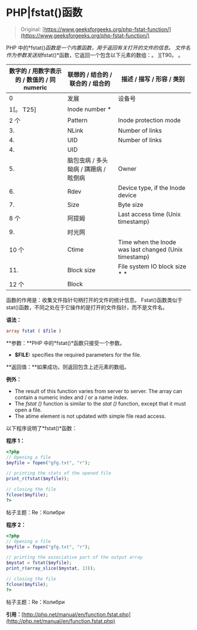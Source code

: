 # PHP|fstat()函数

> Original: [https://www.geeksforgeeks.org/php-fstat-function/](https://www.geeksforgeeks.org/php-fstat-function/)

PHP 中的*fstat()*函数是一个内置函数，用于返回有关打开的文件的信息。 文件名作为参数发送给*fstat()*函数，它返回一个包含以下元素的数组：。 ][T90。 。

| 数字的 / 用数字表示的 / 数值的 / 同 numeric | 联想的 / 结合的 / 联合的 / 组合的 | 描述 / 描写 / 形容 / 类别 |
| --- | --- | --- |
| 0 | 发展 | 设备号 |
| 1[。 T25] | Inode number * |
| 2 个 | Pattern | Inode protection mode |
| 3. | NLink | Number of links |
| 4. | UID | Number of links |
| 4. | UID |
| 5. | 脑包虫病 / 多头蚴病 / 蹒跚病 / 眩倒病 | Owner |
| 6. | Rdev | Device type, if the Inode device |
| 7. | Size | Byte size |
| 8 个 | 阿提姆 | Last access time (Unix timestamp) |
| 9. | 时光网 |
| 10 个 | Ctime | Time when the Inode was last changed (Unix timestamp) |
| 11. | Block size | File system IO block size * * |
| 12 个 | Block |

函数的作用是：收集文件指针句柄打开的文件的统计信息。 Fstat()函数类似于 stat()函数，不同之处在于它操作的是打开的文件指针，而不是文件名。

**语法：**

```php
array fstat ( $file )
```

**参数：**PHP 中的*fstat()*函数只接受一个参数。

*   **$FILE:** specifies the required parameters for the file.

**返回值：**如果成功，则返回包含上述元素的数组。

**例外：**

*   The result of this function varies from server to server. The array can contain a numeric index and / or a name index.
*   The *fstat ()* function is similar to the *stat ()* function, except that it must open a file.
*   The atime element is not updated with simple file read access.

以下程序说明了*fstat()*函数：

**程序 1：**

```php
<?php
// Opening a file
$myfile = fopen("gfg.txt", "r");

// printing the stats of the opened file
print_r(fstat($myfile));

// closing the file
fclose($myfile);
?>
```

帖子主题：Re：Колибри

**程序 2：**

```php
<?php
// Opening a file
$myfile = fopen("gfg.txt", "r");

// printing the associative part of the output array
$mystat = fstat($myfile);
print_r(array_slice($mystat, 13));

// closing the file
fclose($myfile);
?>
```

帖子主题：Re：Колибри

**引用：**[http://php.net/manual/en/function.fstat.php](http://php.net/manual/en/function.fstat.php)